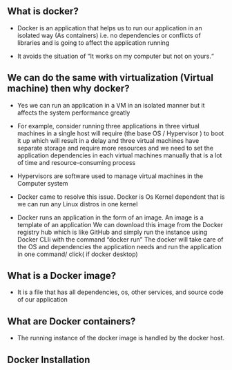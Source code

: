 
## What is docker?

- Docker is an application that helps us  to run our application in an isolated way (As containers) i.e. no dependencies or conflicts of libraries and is going to affect the application running 

- It avoids the situation of “It works on my computer but not on yours.“


## We can do the same with virtualization (Virtual machine) then why docker?

- Yes we can run an application in a VM in an isolated manner but it affects the system performance greatly 

- For example, consider running three applications in three virtual machines in a single host will require (the base OS / Hypervisor ) to boot it up which will result in a delay and three  virtual machines have separate  storage and require more resources and we need to set the application dependencies in each virtual machines manually that is a lot of time and resource-consuming process 
 
- Hypervisors are software used to manage virtual machines in the Computer system
  
- Docker came to resolve this issue. Docker is Os Kernel dependent that is we can run any Linux distros in one kernel

- Docker runs an application in the form of an image. An image is a template of an application We can download this image from the Docker registry hub which is like GitHub and simply run the instance using Docker CLIi with the command “docker run” The docker will take care of the OS and dependencies the application needs and run the application in one command/ click( if docker desktop)


## What is a Docker image?

- It is a file that has  all dependencies, os, other services, and source code of our application


## What are Docker containers?

- The running instance of the docker image is handled by the docker host.


## Docker Installation 

 
